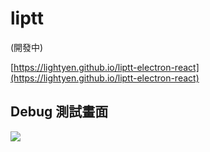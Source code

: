 # liptt

(開發中)

[https://lightyen.github.io/liptt-electron-react](https://lightyen.github.io/liptt-electron-react)

## Debug 測試畫面

<img src="https://i.imgur.com/atALXXK.png" />

